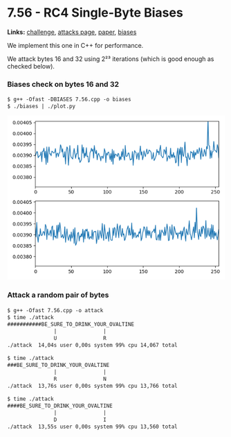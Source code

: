 # 7.56 - RC4 Single-Byte Biases

**Links:** [challenge](https://cryptopals.com/sets/7/challenges/56), [attacks page](http://www.isg.rhul.ac.uk/tls/), [paper](http://www.isg.rhul.ac.uk/tls/RC4biases.pdf), [biases](http://www.isg.rhul.ac.uk/tls/biases.pdf)

We implement this one in C++ for performance.

We attack bytes 16 and 32 using 2²³ iterations (which is good enough as checked below).

### Biases check on bytes 16 and 32

```
$ g++ -Ofast -DBIASES 7.56.cpp -o biases
$ ./biases | ./plot.py
```

![Biases on bytes 16 & 32](biases_16_32.png)

### Attack a random pair of bytes

```
$ g++ -Ofast 7.56.cpp -o attack
$ time ./attack
###########BE_SURE_TO_DRINK_YOUR_OVALTINE
               |               |
               U               R
./attack  14,04s user 0,00s system 99% cpu 14,067 total
```
```
$ time ./attack 
###BE_SURE_TO_DRINK_YOUR_OVALTINE
               |               |
               R               N
./attack  13,76s user 0,00s system 99% cpu 13,766 total
```
```
$ time ./attack                 
####BE_SURE_TO_DRINK_YOUR_OVALTINE
               |               |
               D               I
./attack  13,55s user 0,00s system 99% cpu 13,560 total
```
